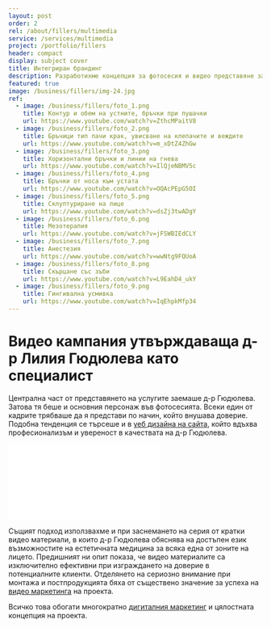 ```yaml
---
layout: post
order: 2
rel: /about/fillers/multimedia
service: /services/multimedia
project: /portfolio/fillers
header: compact
display: subject cover
title: Интегриран брандинг
description: Разработихме концепция за фотосесия и видео представяне заснети в унисон с уеб дизайна на сайта.
featured: true
image: /business/fillers/img-24.jpg 
ref:
  - image: /business/fillers/foto_1.png
    title: Контур и обем на устните, бръчки при пушачки
    url: https://www.youtube.com/watch?v=ZthcMPaitV8
  - image: /business/fillers/foto_2.png
    title: Бръчици тип пачи крак, увисване на клепачите и веждите
    url: https://www.youtube.com/watch?v=m_xDtZ4ZhGw
  - image: /business/fillers/foto_3.png
    title: Хоризонтални бръчки и линии на гнева
    url: https://www.youtube.com/watch?v=IlQjeNBMV5c
  - image: /business/fillers/foto_4.png
    title: Бръчки от носа към устата
    url: https://www.youtube.com/watch?v=OQAcPEpG5OI
  - image: /business/fillers/foto_5.png
    title: Склуптуриране на лице
    url: https://www.youtube.com/watch?v=dsZj3twADgY
  - image: /business/fillers/foto_6.png
    title: Мезотерапия
    url: https://www.youtube.com/watch?v=jFSWBIEdCLY
  - image: /business/fillers/foto_7.png
    title: Анестезия
    url: https://www.youtube.com/watch?v=wwNtg9FQUoA
  - image: /business/fillers/foto_8.png
    title: Скърцане със зъби
    url: https://www.youtube.com/watch?v=L9EahD4_ukY
  - image: /business/fillers/foto_9.png
    title: Гингивална усмивка
    url: https://www.youtube.com/watch?v=IqEhpkMfp34
---
```

# Видео кампания утвърждаваща д-р Лилия Гюдюлева като специалист
Централна част от представянето на услугите заемаше д-р Гюдюлева. Затова тя беше и основния персонаж във фотосесията. Всеки един от кадрите трябваше да я представи по начин, който внушава доверие. Подобна тенденция се търсеше и в [уеб дизайна на сайта](./../../маркетинг/уеб-дизайн.html), който вдъхвa професионализъм и увереност в качествата на д-р Гюдюлева.

<iframe  data-aspect="0.5625" src="//www.youtube.com/embed/abfPNlgctEk?rel=0" frameborder="0" allowfullscreen></iframe>

Същият подход използвахме и при заснемането на серия от кратки видео материали, в които д-р Гюдюлева обяснява на достъпен език възможностите на естетичната медицина за всяка една от зоните на лицето. Предишният ни опит показа, че видео материалите са изключително ефективни при изграждането на доверие в потенциалните клиенти. Отделянето на сериозно внимание при монтажа и постпродукцията бяха от съществено значение за успеха на [видео маркетинга](./../../маркетинг/мултимедия.html) на проекта. 

Всичко това обогати многократно [дигиталния маркетинг](./../../маркетинг/дигитална-маркетинг-стратегия.html) и цялостната концепция на проекта.